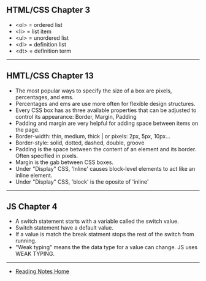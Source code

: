 ## HTML/CSS Chapter 3

- \<ol> = ordered list
- \<li> = list item
- \<ul> = unordered list
- \<dl> = definition list
- \<dt> = definition term

---

## HMTL/CSS Chapter 13

- The most popular ways to specify the size of a box are pixels, percentages, and ems.
- Percentages and ems are use more often for flexible design structures.
- Every CSS box has as three available properties that can be adjusted to control its appearance: Border, Margin, Padding
- Padding and margin are very helpful for adding space between items on the page.
- Border-width: thin, medium, thick | or pixels: 2px, 5px, 10px...
- Border-style: solid, dotted, dashed, double, groove
- Padding is the space between the content of an element and its border. Often specified in pixels.
- Margin is the gab between CSS boxes.
- Under "Display" CSS, 'Inline' causes block-level elements to act like an inline element.
- Under "Display" CSS, 'block' is the oposite of 'inline'

---

## JS Chapter 4

- A switch statement starts with a variable called the switch value.
- Switch statement have a default value.
- If a value is match the break statment stops the rest of the switch from running.
- "Weak typing" means the the data type for a value can change. JS uses WEAK TYPING.

---
- [Reading Notes Home](https://vektur.github.io/reading-notes/)